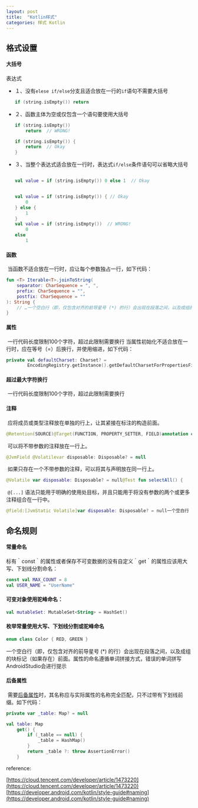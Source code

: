 ```yaml
---
layout: post
title:  "Kotlin样式"
categories: 样式 Kotlin
---
```


## 格式设置

#### 大括号

表达式

* １、没有`elese if/else`分支且适合放在一行的`if`语句不需要大括号

  ```kotlin
  if (string.isEmpty()) return
  ```

* ２、函数主体为空或仅包含一个语句要使用大括号

  ```kotlin
  if (string.isEmpty())
      return  // WRONG!
  
  if (string.isEmpty()) {
      return  // Okay
  }
  ```

* ３、当整个表达式适合放在一行时，表达式`if/else`条件语句可以省略大括号

  ```KOTLIN
  
  val value = if (string.isEmpty()) 0 else 1  // Okay
  
  
  val value = if (string.isEmpty()) { // Okay
      0
  } else {
      1
  }
  val value = if (string.isEmpty())  // WRONG!
      0
  else
      1
  ```

#### 函数

​	当函数不适合放在一行时，应让每个参数独占一行，如下代码：

```kotlin
fun <T> Iterable<T>.joinToString(
    separator: CharSequence = ", ",
    prefix: CharSequence = "",
    postfix: CharSequence = ""
): String {
    // …一个空白行（即，仅包含对齐的前导星号 (*) 的行）会出现在段落之间，以及成组的块标记（如果存在）前面。
}
```

#### 属性

​	一行代码长度限制100个字符，超过此限制需要换行	当属性初始化不适合放在一行时，应在等号（=）后换行，并使用缩进，如下代码：

```kotlin
private val defaultCharset: Charset? =
        EncodingRegistry.getInstance().getDefaultCharsetForPropertiesFiles(file)
```

#### 超过最大字符换行

​	一行代码长度限制100个字符，超过此限制需要换行

#### 注释

​	应将成员或类型注释放在单独的行上，让其紧接在标注的构造前面。

```kotlin
@Retention(SOURCE)@Target(FUNCTION, PROPERTY_SETTER, FIELD)annotation class Global
```

​	可以将不带参数的注释放在一行上。

```kotlin
@JvmField @Volatilevar disposable: Disposable? = null
```

​	如果只存在一个不带参数的注释，可以将其与声明放在同一行上。

```kotlin
@Volatile var disposable: Disposable? = null@Test fun selectAll() {    // …}
```

​	`@[...]` 语法只能用于明确的使用处目标，并且只能用于将没有参数的两个或更多注释组合在一行中。

```kotlin
@field:[JvmStatic Volatile]var disposable: Disposable? = null一个空白行（即，仅包含对齐的前导星号 (*) 的行）会出现在段落之间，以及成组的块标记（如果存在）前面。
```

## 命名规则

#### 常量命名

​	标有｀const｀的属性或者保存不可变数据的没有自定义｀get｀的属性应该用大写、下划线分割命名：

```kotlin
const val MAX_COUNT = 8
val USER_NAME = "UserName"
```

#### 可变对象使用驼峰命名：

```kotlin
val mutableSet: MutableSet<String> = HashSet()
```

#### 枚举常量使用大写、下划线分割或驼峰命名

```kotlin
enum class Color { RED, GREEN }
```

一个空白行（即，仅包含对齐的前导星号 (*) 的行）会出现在段落之间，以及成组的块标记（如果存在）前面。属性的命名遵循单词拼接方式，错误的单词拼写AndroidStudio会进行提示

#### 后备属性

​	需要[后备属性](https://kotlinlang.org/docs/reference/properties.html#backing-properties)时，其名称应与实际属性的名称完全匹配，只不过带有下划线前缀。如下代码：

```kotlin
private var _table: Map? = null

val table: Map
    get() {
        if (_table == null) {
            _table = HashMap()
        }
        return _table ?: throw AssertionError()
    }
```

reference: 

[https://cloud.tencent.com/developer/article/1473220](https://cloud.tencent.com/developer/article/1473220)
[https://developer.android.com/kotlin/style-guide#naming](https://developer.android.com/kotlin/style-guide#naming)



